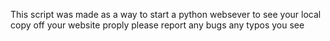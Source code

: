 This script was made as a way to start a python websever to see your local copy off your website proply
please report any bugs any typos you see
